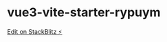 # vue3-vite-starter-rypuym

[Edit on StackBlitz ⚡️](https://stackblitz.com/edit/vue3-vite-starter-1cm6tc)